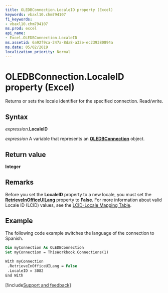 ```yaml
---
title: OLEDBConnection.LocaleID property (Excel)
keywords: vbaxl10.chm794107
f1_keywords:
- vbaxl10.chm794107
ms.prod: excel
api_name:
- Excel.OLEDBConnection.LocaleID
ms.assetid: 6a92f9ca-247a-8da8-a32e-ec239380894a
ms.date: 05/02/2019
localization_priority: Normal
---
```



# OLEDBConnection.LocaleID property (Excel)

Returns or sets the locale identifier for the specified connection. Read/write.


## Syntax

_expression_.**LocaleID**

_expression_ A variable that represents an **[OLEDBConnection](Excel.OLEDBConnection.md)** object.


## Return value

**Integer**


## Remarks

Before you set the **LocaleID** property to a new locale, you must set the **[RetrieveInOfficeUILang](Excel.OLEDBConnection.RetrieveInOfficeUILang.md)** property to **False**. For more information about valid Locale ID (LCID) values, see the [LCID-Locale Mapping Table](https://docs.microsoft.com/openspecs/windows_protocols/ms-adts/a29e5c28-9fb9-4c49-8e43-4b9b8e733a05).


## Example

The following code example switches the language of the connection to Spanish.

```vb
Dim myConnection As OLEDBConnection 
Set myConnection = ThisWorkbook.Connections(1) 
 
With myConnection 
 .RetrieveInOfficeUILang = False 
 .LocaleID = 3082 
End With
```




[!include[Support and feedback](~/includes/feedback-boilerplate.md)]